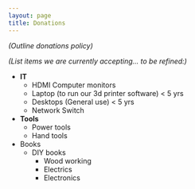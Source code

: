 ```yaml
---
layout: page
title: Donations
---
```


*(Outline donations policy)*

*(List items we are currently accepting... to be refined:)*

* **IT**
  * HDMI Computer monitors
  * Laptop (to run our 3d printer software) < 5 yrs
  * Desktops (General use) < 5 yrs
  * Network Switch
* **Tools**
  * Power tools
  * Hand tools
* Books
  * DIY books
    * Wood working
    * Electrics
    * Electronics

